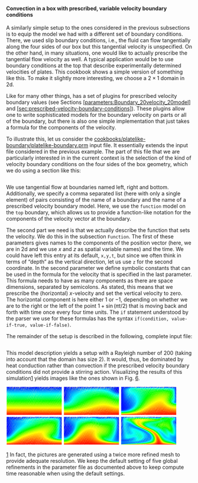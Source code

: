 #### Convection in a box with prescribed, variable velocity boundary conditions

A similarly simple setup to the ones considered in the previous subsections is
to equip the model we had with a different set of boundary conditions. There,
we used slip boundary conditions, i.e., the fluid can flow tangentially along
the four sides of our box but this tangential velocity is unspecified. On the
other hand, in many situations, one would like to actually prescribe the
tangential flow velocity as well. A typical application would be to use
boundary conditions at the top that describe experimentally determined
velocities of plates. This cookbook shows a simple version of something like
this. To make it slightly more interesting, we choose a $2\times 1$ domain in
2d.

Like for many other things, has a set of plugins for prescribed velocity
boundary values (see
Sections&nbsp;[\[parameters:Boundary_20velocity_20model\]][1] and
[\[sec:prescribed-velocity-boundary-conditions\]][2]). These plugins allow one
to write sophisticated models for the boundary velocity on parts or all of the
boundary, but there is also one simple implementation that just takes a
formula for the components of the velocity.

To illustrate this, let us consider the
[cookbooks/platelike-boundary/platelike-boundary.prm][] input file. It
essentially extends the input file considered in the previous example. The
part of this file that we are particularly interested in in the current
context is the selection of the kind of velocity boundary conditions on the
four sides of the box geometry, which we do using a section like this:

``` prmfile
```

We use tangential flow at boundaries named left, right and bottom.
Additionally, we specify a comma separated list (here with only a single
element) of pairs consisting of the name of a boundary and the name of a
prescribed velocity boundary model. Here, we use the `function` model on the
`top` boundary, which allows us to provide a function-like notation for the
components of the velocity vector at the boundary.

The second part we need is that we actually describe the function that sets
the velocity. We do this in the subsection `Function`. The first of these
parameters gives names to the components of the position vector (here, we are
in 2d and we use $x$ and $z$ as spatial variable names) and the time. We could
have left this entry at its default, `x,y,t`, but since we often think in
terms of &ldquo;depth&rdquo; as the vertical direction, let us use `z` for the
second coordinate. In the second parameter we define symbolic constants that
can be used in the formula for the velocity that is specified in the last
parameter. This formula needs to have as many components as there are space
dimensions, separated by semicolons. As stated, this means that we prescribe
the (horizontal) $x$-velocity and set the vertical velocity to zero. The
horizontal component is here either $1$ or $-1$, depending on whether we are
to the right or the left of the point $1+\sin(\pi t/2)$ that is moving back
and forth with time once every four time units. The `if` statement understood
by the parser we use for these formulas has the syntax
`if(condition, value-if-true, value-if-false)`.

The remainder of the setup is described in the following, complete input file:

``` prmfile
```

This model description yields a setup with a Rayleigh number of 200 (taking
into account that the domain has size 2). It would, thus, be dominated by heat
conduction rather than convection if the prescribed velocity boundary
conditions did not provide a stirring action. Visualizing the results of this
simulation[1] yields images like the ones shown in Fig.&nbsp;[6][].

<img src="cookbooks/platelike-boundary/doc/visit0000.png" title="fig:" id="fig:platelike" style="width:30.0%" alt="Variable velocity boundary conditions: Temperature and velocity fields at the initial time (top left) and at various other points in time during the simulation." />
<img src="cookbooks/platelike-boundary/doc/visit0001.png" title="fig:" id="fig:platelike" style="width:30.0%" alt="Variable velocity boundary conditions: Temperature and velocity fields at the initial time (top left) and at various other points in time during the simulation." />
<img src="cookbooks/platelike-boundary/doc/visit0003.png" title="fig:" id="fig:platelike" style="width:30.0%" alt="Variable velocity boundary conditions: Temperature and velocity fields at the initial time (top left) and at various other points in time during the simulation." />  
<img src="cookbooks/platelike-boundary/doc/visit0004.png" title="fig:" id="fig:platelike" style="width:30.0%" alt="Variable velocity boundary conditions: Temperature and velocity fields at the initial time (top left) and at various other points in time during the simulation." />
<img src="cookbooks/platelike-boundary/doc/visit0005.png" title="fig:" id="fig:platelike" style="width:30.0%" alt="Variable velocity boundary conditions: Temperature and velocity fields at the initial time (top left) and at various other points in time during the simulation." />
<img src="cookbooks/platelike-boundary/doc/visit0006.png" title="fig:" id="fig:platelike" style="width:30.0%" alt="Variable velocity boundary conditions: Temperature and velocity fields at the initial time (top left) and at various other points in time during the simulation." />

[1] In fact, the pictures are generated using a twice more refined mesh to
provide adequate resolution. We keep the default setting of five global
refinements in the parameter file as documented above to keep compute time
reasonable when using the default settings.

  [1]: #parameters:Boundary_20velocity_20model
  [2]: #sec:prescribed-velocity-boundary-conditions
  [cookbooks/platelike-boundary/platelike-boundary.prm]: cookbooks/platelike-boundary/platelike-boundary.prm
  [6]: #fig:platelike
